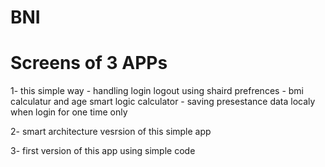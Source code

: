 # BNI
# Screens of 3 APPs 
1- this simple way - handling login logout using shaird prefrences 
                   - bmi calculatur and age smart logic calculator 
                   - saving presestance data localy when login for one time only 
  


2-  smart architecture vesrsion of this simple app 



3- first version of this app using simple code 




